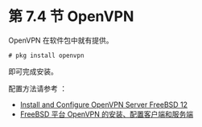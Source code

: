 # 第 7.4 节 OpenVPN

OpenVPN 在软件包中就有提供。

```shell-session
# pkg install openvpn
```

即可完成安装。

配置方法请参考 ：

- [Install and Configure OpenVPN Server FreeBSD 12](https://kifarunix.com/install-and-configure-openvpn-server-freebsd-12/)
- [FreeBSD 平台 OpenVPN 的安装、配置客户端和服务端](https://www.evanjiang.net/unix/openbsd-freebsd-netbsd/2019-05-16-1798.html)
